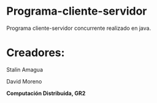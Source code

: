 # Programa-cliente-servidor
Programa cliente-servidor concurrente realizado en java.

# Creadores:
Stalin Amagua

David Moreno

**Computación Distribuida, GR2**
